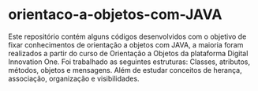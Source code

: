 # orientaco-a-objetos-com-JAVA
Este repositório contém alguns códigos desenvolvidos com o objetivo de fixar conhecimentos de orientação a objetos com JAVA, a maioria foram realizados a partir do curso de Orientação a Objetos da plataforma Digital Innovation One. Foi trabalhado as seguintes estruturas: Classes, atributos, métodos, objetos e mensagens. Além de estudar conceitos de herança, associação, organização e visibilidades.
